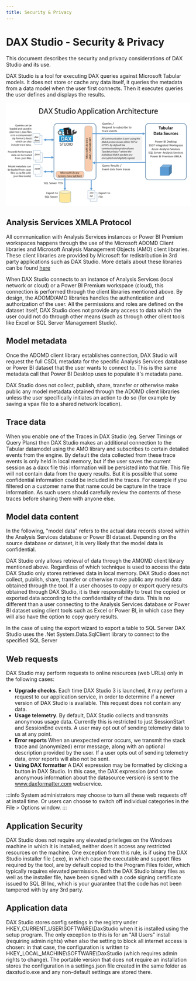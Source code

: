 ```yaml
---
title: Security & Privacy
---
```


# DAX Studio - Security & Privacy

This document describes the security and privacy considerations of DAX Studio and its use. 

DAX Studio is a tool for executing DAX queries against Microsoft Tabular models. It does not store or cache any data itself, it queries the metadata from a data model when the user first connects. Then it executes queries the user defines and displays the results. 

![](DAXStudioArchitecture.PNG)

## Analysis Services XMLA Protocol

All communication with Analysis Services instances or Power BI Premium workspaces happens through the use of the Microsoft ADOMD Client libraries and Microsoft Analysis Management Objects (AMO) client libraries. These client libraries are provided by Microsoft for redistribution in 3rd party applications such as DAX Studio. More details about these libraries can be found [here](https://docs.microsoft.com/en-us/analysis-services/client-libraries?view=asallproducts-allversions)

When DAX Studio connects to an instance of Analysis Services (local network or cloud) or a Power BI Premium workspace (cloud), this connection is performed through the client libraries mentioned above. By design, the ADOMD/AMO libraries handles the authentication and authorization of the user. All the permissions and roles are defined on the dataset itself, DAX Studio does not provide any access to data which the user could not do through other means (such as through other client tools like Excel or SQL Server Management Studio).

## Model metadata
Once the ADOMD client library establishes connection, DAX Studio will request the full CSDL metadata for the specific Analysis Services database or Power BI dataset that the user wants to connect to. This is the same metadata call that Power BI Desktop uses to populate it's metadata pane. 

DAX Studio does not collect, publish, share, transfer or otherwise make public any model metadata obtained through the ADOMD client libraries unless the user specifically initiates an action to do so (for example by saving a vpax file to a shared network location).

## Trace data

When you enable one of the Traces in DAX Studio (eg. Server Timings or Query Plans) then DAX Studio makes an additional connection to the Tabular datamodel using the AMO library and subscribes to certain detailed events from the engine. By default the data collected from these trace events is only held in local memory, but if the user saves the current session as a daxx file this information will be persisted into that file. This file will not contain data from the query results. But it is possible that some confidential information could be included in the traces. For example if you filtered on a customer name that name could be capture in the trace information. As such users should carefully review the contents of these traces before sharing them with anyone else.

## Model data content
In the following, "model data" refers to the actual data records stored within the Analysis Services database or Power BI dataset. Depending on the source database or dataset, it is very likely that the model data is confidential.

DAX Studio only allows retrieval of data through the AMOMD client library mentioned above. Regardless of which technique is used to access the data DAX Studio only stores retrieved data in local memory. DAX Studio does not collect, publish, share, transfer or otherwise make public any model data obtained through the tool. If a user chooses to copy or export query results obtained through DAX Studio, it is their responsibility to treat the copied or exported data according to the confidentiality of the data. This is no different than a user connecting to the Analysis Services database or Power BI dataset using client tools such as Excel or Power BI, in which case they will also have the option to copy query results.

In the case of using the export wizard to export a table to SQL Server DAX Studio uses the .Net System.Data.SqlClient library to connect to the specified SQL Server

## Web requests
DAX Studio may perform requests to online resources (web URLs) only in the following cases:

* **Upgrade checks**. Each time DAX Studio 3 is launched, it may perform a request to our application service, in order to determine if a newer version of DAX Studio is available. This request does not contain any data.
* **Usage telemetry**. By default, DAX Studio collects and transmits anonymous usage data. Currently this is restricted to just SessionStart and SessionEnd events. A user may opt out of sending telemetry data to us at any point.
* **Error reports** When an unexpected error occurs, we transmit the stack trace and (anonymized) error message, along with an optional description provided by the user. If a user opts out of sending telemetry data, error reports will also not be sent.
* **Using DAX formatter** A DAX expression may be formatted by clicking a button in DAX Studio. In this case, the DAX expression (and some anonymous information about the datasource version) is sent to the www.daxformatter.com webservice. 


:::info 
System administrators may choose to turn all these web requests off at install time. Or users can choose to switch off individual categories in the File > Options window.
:::

## Application Security
DAX Studio does not require any elevated privileges on the Windows machine in which it is installed, neither does it access any restricted resources on the machine. One exception from this rule, is if using the DAX Studio installer file (.exe), in which case the executable and support files required by the tool, are by default copied to the Program Files folder, which typically requires elevated permission. Both the DAX Studio binary files as well as the installer file, have been signed with a code signing certificate issued to SQL BI Inc, which is your guarantee that the code has not been tampered with by any 3rd party.

## Application data
DAX Studio stores config settings in the registry under HKEY_CURRENT_USER\SOFTWARE\DaxStudio when it is installed using the setup program.
The only exception to this is for an "All Users" install (requiring admin rights) when also the setting to block all internet access is chosen: in that case, the configuration is written to HKEY_LOCAL_MACHINE\SOFTWARE\DaxStudio (which requires admin rights to change).
The portable version that does not require an installation stores the configuration in a settings.json file created in the same folder as daxstudio.exe and any non-default settings are stored there.
